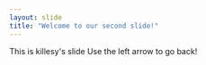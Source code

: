 ```yaml
---
layout: slide
title: "Welcome to our second slide!"
---
```

This is killesy's slide
Use the left arrow to go back!
